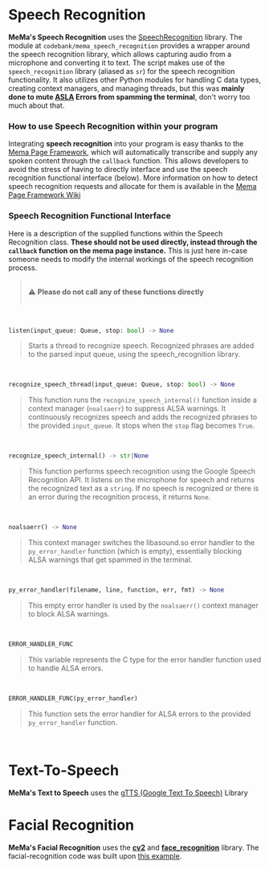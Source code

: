 
# Speech Recognition
**MeMa's Speech Recognition** uses the [SpeechRecognition](https://pypi.org/project/SpeechRecognition/) library. The module at `codebank/mema_speech_recognition` provides a wrapper around the speech recognition library, which allows capturing audio from a microphone and converting it to text. The script makes use of the `speech_recognition` library (aliased as `sr`) for the speech recognition functionality. It also utilizes other Python modules for handling C data types, creating context managers, and managing threads, but this was **mainly done to mute [ASLA](https://www.alsa-project.org/wiki/Main_Page) Errors from spamming the terminal**, don't worry too much about that.

### How to use Speech Recognition within your program
Integrating **speech recognition** into your program is easy thanks to the [Mema Page Framework](https://github.com/tobybenjaminclark/mema/wiki/MeMa-Page-Framework), which will automatically transcribe and supply any spoken content through the `callback` function. This allows developers to avoid the stress of having to directly interface and use the speech recognition functional interface (below). More information on how to detect speech recognition requests and allocate for them is available in the [Mema Page Framework Wiki](https://github.com/tobybenjaminclark/mema/wiki/MeMa-Page-Framework)

### Speech Recognition Functional Interface
Here is a description of the supplied functions within the Speech Recognition class. **These should not be used directly, instead through the `callback` function on the mema page instance.** This is just here in-case someone needs to modify the internal workings of the speech recognition process.

> <br>:warning: **Please do not call any of these functions directly**<br><br>

<br>

```python
listen(input_queue: Queue, stop: bool) -> None
```
>Starts a thread to recognize speech. Recognized phrases are added to the parsed input queue, using the speech_recognition library.

<br>

```python
recognize_speech_thread(input_queue: Queue, stop: bool) -> None
```

>This function runs the `recognize_speech_internal()` function inside a context manager (`noalsaerr`) to suppress ALSA warnings. It continuously recognizes speech and adds the recognized phrases to the provided `input_queue`. It stops when the `stop` flag becomes `True`.

<br>

```python
recognize_speech_internal() -> str|None
```

>This function performs speech recognition using the Google Speech Recognition API. It listens on the microphone for speech and returns the recognized text as a `string`. If no speech is recognized or there is an error during the recognition process, it returns `None`.

<br>

```python
noalsaerr() -> None
```

>This context manager switches the libasound.so error handler to the `py_error_handler` function (which is empty), essentially blocking ALSA warnings that get spammed in the terminal.

<br>

```python
py_error_handler(filename, line, function, err, fmt) -> None
```

>This empty error handler is used by the `noalsaerr()` context manager to block ALSA warnings.

<br>

```python
ERROR_HANDLER_FUNC
```

>This variable represents the C type for the error handler function used to handle ALSA errors.

<br>

```python
ERROR_HANDLER_FUNC(py_error_handler)
```

>This function sets the error handler for ALSA errors to the provided `py_error_handler` function.

<br>



# Text-To-Speech
**MeMa's Text to Speech** uses the [gTTS (Google Text To Speech)](https://pypi.org/project/gTTS/) Library

# Facial Recognition
**MeMa's Facial Recognition** uses the **[cv2](https://pypi.org/project/opencv-python/)** and **[face_recognition](https://pypi.org/project/face-recognition/)** library. The facial-recognition code was built upon  [this example](https://github.com/ageitgey/face_recognition/blob/master/examples/facerec_from_webcam_faster.py).